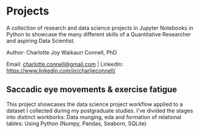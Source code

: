 # Projects
A collection of research and data science projects in Jupyter Notebooks in Python to showcase the many different skills of a Quantitative Researcher and aspiring Data Scientist.

Author: Charlotte Joy Waikauri Connell, PhD

Email: charlotte.connell@gmail.com | LinkedIn: https://www.linkedin.com/in/charlieconnell/

## Saccadic eye movements & exercise fatigue
This project showcases the data science project workflow applied to a dataset I collected during my postgraduate studies. I've divided the stages into distinct workborks:
Data munging, eda and formation of relational tables: Using Python (Numpy, Pandas, Seaborn, SQLite)



